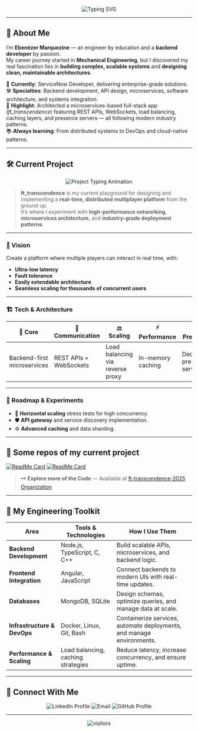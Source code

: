 <!-- Animated banner -->
<p align="center">
  <img src="https://readme-typing-svg.demolab.com?font=Fira+Code&weight=500&size=18&pause=1000&color=009820&center=true&vCenter=true&width=800&lines=Hi%2C+I'm+Eben%C3%A9zer+Marquezine+%F0%9F%91%8B;Backend+Developer+%26+Software+Architect+in+the+Making;Lifelong+Learner+%7C+Engineer+%7C+Problem+Solver" alt="Typing SVG" />
</p>

---

## 🌟 About Me

I’m **Ebenézer Marquezine** — an engineer by education and a **backend developer** by passion.  
My career journey started in **Mechanical Engineering**, but I discovered my real fascination lies in **building complex, scalable systems** and **designing clean, maintainable architectures**.

💼 **Currently**: ServiceNow Developer, delivering enterprise-grade solutions.  
🛠 **Specialties**: Backend development, API design, microservices, software architecture, and systems integration.  
🚀 **Highlight**: Architected a microservices-based full-stack app (*ft_transcendence*) featuring REST APIs, WebSockets, load balancing, caching layers, and presence servers — all following modern industry patterns.  
📚 **Always learning**: From distributed systems to DevOps and cloud-native patterns.

---


## 🛠 Current Project

<p align="center">
  <img src="https://readme-typing-svg.demolab.com?font=Fira+Code&size=20&duration=2500&pause=1000&color=36BCF7&center=true&vCenter=true&width=900&lines=Building+a+Real-Time+Multiplayer+Platform;Exploring+Microservices+%26+Scalable+Architectures;Backend+First.+Performance+Focused." alt="Project Typing Animation" />
</p>

> **ft_transcendence** is my current playground for designing and implementing a **real-time, distributed multiplayer platform** from the ground up.  
> It’s where I experiment with **high-performance networking**, **microservices architecture**, and **industry-grade deployment patterns**.

---

### 🔮 Vision
Create a platform where multiple players can interact in real time, with:
- **Ultra-low latency**
- **Fault tolerance**
- **Easily extendable architecture**
- **Seamless scaling for thousands of concurrent users**

---

### 🏗 Tech & Architecture
<div align="center">

| 🚀 Core | 📡 Communication | ⚖️ Scaling | ⚡ Performance | 🛰 Presence | 📦 Deployment |
|--------|------------------|------------|---------------|-------------|--------------|
| Backend-first microservices | REST APIs + WebSockets | Load balancing via reverse proxy | In-memory caching | Dedicated presence server | Dockerized, orchestrated |

</div>

---

### 🌱 Roadmap & Experiments
- 🔄 **Horizontal scaling** stress tests for high concurrency.
- 🛡 **API gateway** and service discovery implementation.
- ⚙ **Advanced caching** and data sharding.
---
## 🚀 Some repos of my current project
[![ReadMe Card](https://github-readme-stats.vercel.app/api/pin/?username=ft-transcendence-2025&repo=User-Management&theme=dark)](https://github.com/ft-transcendence-2025/User-Management)
[![ReadMe Card](https://github-readme-stats.vercel.app/api/pin/?username=ft-transcendence-2025&repo=API-Gateway&theme=dark)](https://github.com/ft-transcendence-2025/API-Gateway)
> 🗝 **Explore more of the Code** — Available at [ft-transcendence-2025 Organization](https://github.com/ft-transcendence-2025)
---



## 🧰 My Engineering Toolkit

| Area | Tools & Technologies | How I Use Them |
|------|----------------------|----------------|
| **Backend Development** | Node.js, TypeScript, C, C++ | Build scalable APIs, microservices, and backend logic. |
| **Frontend Integration** | Angular, JavaScript | Connect backends to modern UIs with real-time updates. |
| **Databases** | MongoDB, SQLite | Design schemas, optimize queries, and manage data at scale. |
| **Infrastructure & DevOps** | Docker, Linux, Git, Bash | Containerize services, automate deployments, and manage environments. |
| **Performance & Scaling** | Load balancing, caching strategies | Reduce latency, increase concurrency, and ensure uptime. |


---
## 🤝 Connect With Me

<p align="center">
  <a href="https://www.linkedin.com/in/ebenezer-marquezine/" target="_blank" style="text-decoration: none;">
    <img src="https://img.shields.io/badge/LinkedIn-Ebenézer%20Marquezine-0077B5?style=for-the-badge&logo=linkedin&logoColor=white" alt="LinkedIn Profile" />
  </a>
  <a href="mailto:ebenezermarquezine@gmail.com" target="_blank" style="text-decoration: none;">
    <img src="https://img.shields.io/badge/Email-ebenezermarquezine@gmail.com-D14836?style=for-the-badge&logo=gmail&logoColor=white" alt="Email" />
  </a>
  <a href="https://github.com/ebmarque" target="_blank" style="text-decoration: none;">
    <img src="https://img.shields.io/badge/GitHub-ebmarque-181717?style=for-the-badge&logo=github&logoColor=white" alt="GitHub Profile" />
  </a>
</p>

---

<div align="center">
  <img alt="visitors" src="https://komarev.com/ghpvc/?username=ebmarque&color=8c36db&style=flat&label=visitors" />
</div>
